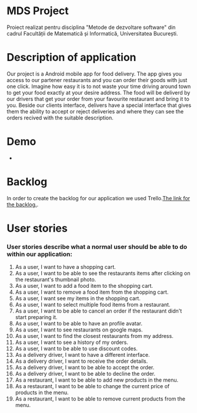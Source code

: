 # MDS Project

Proiect realizat pentru disciplina "Metode de dezvoltare software" din cadrul Facultății de Matematică și Informatică, Universitatea București.

# Description of application

Our project is a Android mobile app for food delivery. The app gives you access to our partener restaurants and you can order their goods with just one click.  Imagine how easy it is to not waste your time driving around town to get your food exactly at your desire address. The food will be deliverd by our drivers that get your order from your favourite restaurant and bring it to you. Beside our clients interface, delivers have a special interface that gives them the ability to accept or reject deliveries and where they can see the orders recived with the suitable description.

# Demo

-

# Backlog

In order to create the backlog for our application we used Trello.[The link for the backlog.](https://trello.com/b/9RWTZwVI/mds-project).


# User stories

### User stories describe what a normal user should be able to do within our application:

1. As a user, I want to have a shopping cart.
2. As a user, I want to be able to see the restaurants items after clicking on the restaurant's thumbnail photo.
3. As a user, I want to add a food item to the shopping cart.
4. As a user, I want to remove a food item from the shopping cart.
5. As a user, I want see my items in the shopping cart.
6. As a user, I want to select multiple food items from a restaurant.
7. As a user, I want to be able to cancel an order if the restaurant didn't start preparing it.
8. As a user, I want to be able to have an profile avatar. 
9. As a user, I want to see restaurants on google maps.
10. As a user, I want to find the closest restaurants from my address.
11. As a user, I want to see a history of my orders.
12. As a user, I want to be able to use discount codes.
13. As a delivery driver, I want to have a different interface.
14. As a delivery driver, I want to receive the order details.
15. As a delivery driver, I want to be able to accept the order.
16. As a delivery driver, I want to be able to decline the order.
17. As a restaurant, I want to be able to add new products  in the menu.
18. As a restaurant, I want to be able to change the current price of products in the menu.
19. As a restaurant, I want to be able to remove current products from the menu. 
